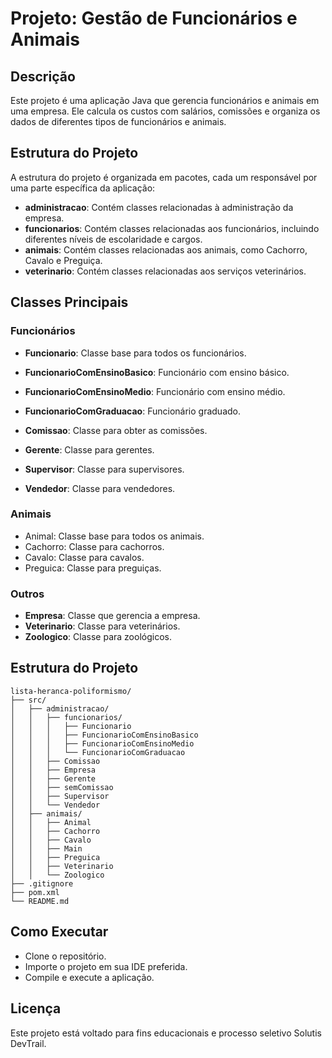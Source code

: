 # Projeto: Gestão de Funcionários e Animais
## Descrição
Este projeto é uma aplicação Java que gerencia funcionários e animais em uma empresa. Ele calcula os custos com salários, comissões e organiza os dados de diferentes tipos de funcionários e animais.

## Estrutura do Projeto
A estrutura do projeto é organizada em pacotes, cada um responsável por uma parte específica da aplicação:

- **administracao**: Contém classes relacionadas à administração da empresa.
- **funcionarios**: Contém classes relacionadas aos funcionários, incluindo diferentes níveis de escolaridade e cargos.
- **animais**: Contém classes relacionadas aos animais, como Cachorro, Cavalo e Preguiça.
- **veterinario**: Contém classes relacionadas aos serviços veterinários.

## Classes Principais

### Funcionários
- **Funcionario**: Classe base para todos os funcionários.
- **FuncionarioComEnsinoBasico**: Funcionário com ensino básico.
- **FuncionarioComEnsinoMedio**: Funcionário com ensino médio.
- **FuncionarioComGraduacao**: Funcionário graduado.

- **Comissao**: Classe para obter as comissões.
- **Gerente**: Classe para gerentes.
- **Supervisor**: Classe para supervisores.
- **Vendedor**: Classe para vendedores.

### Animais
- Animal: Classe base para todos os animais.
- Cachorro: Classe para cachorros.
- Cavalo: Classe para cavalos.
- Preguica: Classe para preguiças.
 
### Outros
- **Empresa**: Classe que gerencia a empresa.
- **Veterinario**: Classe para veterinários.
- **Zoologico**: Classe para zoológicos.

## Estrutura do Projeto

````
lista-heranca-poliformismo/
├── src/
│   ├── administracao/
│   │   ├── funcionarios/
│   │   │   ├── Funcionario
│   │   │   ├── FuncionarioComEnsinoBasico
│   │   │   ├── FuncionarioComEnsinoMedio
│   │   │   └── FuncionarioComGraduacao
│   │   ├── Comissao
│   │   ├── Empresa
│   │   ├── Gerente
│   │   ├── semComissao
│   │   ├── Supervisor
│   │   └── Vendedor
│   ├── animais/
│   │   ├── Animal
│   │   ├── Cachorro
│   │   ├── Cavalo
│   │   ├── Main
│   │   ├── Preguica
│   │   ├── Veterinario
│   │   └── Zoologico  
├── .gitignore
├── pom.xml
└── README.md
````
## Como Executar
- Clone o repositório.
- Importe o projeto em sua IDE preferida.
- Compile e execute a aplicação.

## Licença
Este projeto está voltado para fins educacionais e processo seletivo Solutis DevTrail.